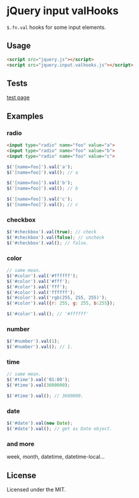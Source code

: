 # jQuery input valHooks

`$.fn.val` hooks for some input elements.

## Usage

```html
<script src="jquery.js"></script>
<script src="jquery.input.valhooks.js"></script>
```

## Tests

[test page](http://ukyo.github.com/jquery.input.valhooks/test/)

## Examples

### radio

```html
<input type="radio" name="foo" value="a">
<input type="radio" name="foo" value="b">
<input type="radio" name="foo" value="c">
```

```javascript
$('[name=foo]').val('a');
$('[name=foo]').val(); // a

$('[name=foo]').val('b');
$('[name=foo]').val(); // b

$('[name=foo]').val('c');
$('[name=foo]').val(); // c
```

### checkbox

```javascript
$('#checkbox').val(true); // check
$('#checkbox').val(false); // uncheck
$('#checkbox').val(); // false.

```

### color

```javascript
// same mean.
$('#color').val('#ffffff');
$('#color').val('#fff');
$('#color').val('fff');
$('#color').val('ffffff');
$('#color').val('rgb(255, 255, 255)');
$('#color').val({r: 255, g: 255, b:255});

$('#color').val(); // '#ffffff'
```

### number

```javascript
$('#number').val(1);
$('#number').val(); // 1.
```

### time

```javascript
// same mean.
$('#time').val('01:00');
$('#time').val(3600000);

$('#time').val(); // 3600000.
```

### date

```javascript
$('#date').val(new Date);
$('#date').val(); // get as Date object.
```

### and more

week, month, datetime, datetime-local...

## License

Licensed under the MIT.
